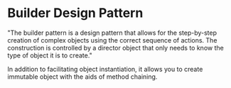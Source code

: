 # Builder Design Pattern

"The builder pattern is a design pattern that allows for the step-by-step creation of complex objects using the correct sequence of actions. The construction is controlled by a director object that only needs to know the type of object it is to create."

In addition to facilitating object instantiation, it allows you to create immutable object with the aids of method chaining.
